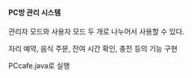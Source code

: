 #### PC방 관리 시스템

관리자 모드와 사용자 모드 두 개로 나누어서 사용할 수 있다.

자리 예약, 음식 주문, 잔여 시간 확인, 충전 등의 기능 구현

PCcafe.java로 실행
